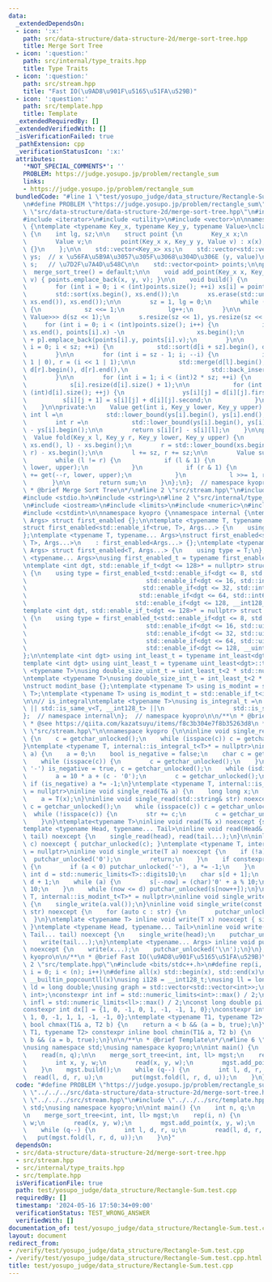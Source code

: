 ```yaml
---
data:
  _extendedDependsOn:
  - icon: ':x:'
    path: src/data-structure/data-structure-2d/merge-sort-tree.hpp
    title: Merge Sort Tree
  - icon: ':question:'
    path: src/internal/type_traits.hpp
    title: Type Traits
  - icon: ':question:'
    path: src/stream.hpp
    title: "Fast IO(\u9AD8\u901F\u5165\u51FA\u529B)"
  - icon: ':question:'
    path: src/template.hpp
    title: Template
  _extendedRequiredBy: []
  _extendedVerifiedWith: []
  _isVerificationFailed: true
  _pathExtension: cpp
  _verificationStatusIcon: ':x:'
  attributes:
    '*NOT_SPECIAL_COMMENTS*': ''
    PROBLEM: https://judge.yosupo.jp/problem/rectangle_sum
    links:
    - https://judge.yosupo.jp/problem/rectangle_sum
  bundledCode: "#line 1 \"test/yosupo_judge/data_structure/Rectangle-Sum.test.cpp\"\
    \n#define PROBLEM \"https://judge.yosupo.jp/problem/rectangle_sum\"\n\n#line 2\
    \ \"src/data-structure/data-structure-2d/merge-sort-tree.hpp\"\n#include <algorithm>\n\
    #include <iterator>\n#include <utility>\n#include <vector>\n\nnamespace kyopro\
    \ {\ntemplate <typename Key_x, typename Key_y, typename Value>\nclass merge_sort_tree\
    \ {\n    int lg, sz;\n\n    struct point {\n        Key_x x;\n        Key_y y;\n\
    \        Value v;\n        point(Key_x x, Key_y y, Value v) : x(x), y(y), v(v)\
    \ {}\n    };\n\n    std::vector<Key_x> xs;\n    std::vector<std::vector<Key_y>>\
    \ ys;  // x \u56FA\u5B9A\u3057\u305F\u3068\u304D\u306E (y, value)\n    std::vector<std::vector<Value>>\
    \ s;   // \u7D2F\u7A4D\u548C\n\n    std::vector<point> points;\n\npublic:\n  \
    \  merge_sort_tree() = default;\n\n    void add_point(Key_x x, Key_y y, Value\
    \ v) { points.emplace_back(x, y, v); }\n\n    void build() {\n        xs.resize(points.size());\n\
    \        for (int i = 0; i < (int)points.size(); ++i) xs[i] = points[i].x;\n\n\
    \        std::sort(xs.begin(), xs.end());\n        xs.erase(std::unique(xs.begin(),\
    \ xs.end()), xs.end());\n\n        sz = 1, lg = 0;\n        while (sz <= (int)xs.size())\
    \ {\n            sz <<= 1;\n            lg++;\n        }\n\n        std::vector<std::vector<std::pair<Key_y,\
    \ Value>>> d(sz << 1);\n        s.resize(sz << 1), ys.resize(sz << 1);\n\n   \
    \     for (int i = 0; i < (int)points.size(); i++) {\n            int p = std::lower_bound(xs.begin(),\
    \ xs.end(), points[i].x) -\n                    xs.begin();\n            d[sz\
    \ + p].emplace_back(points[i].y, points[i].v);\n        }\n\n        for (int\
    \ i = 0; i < sz; ++i) {\n            std::sort(d[i + sz].begin(), d[i + sz].end());\n\
    \        }\n\n        for (int i = sz - 1; i; --i) {\n            int l = (i <<\
    \ 1 | 0), r = (i << 1 | 1);\n\n            std::merge(d[l].begin(), d[l].end(),\
    \ d[r].begin(), d[r].end(),\n                       std::back_inserter(d[i]));\n\
    \        }\n\n        for (int i = 1; i < (int)2 * sz; ++i) {\n            ys[i].resize(d[i].size());\n\
    \            s[i].resize(d[i].size() + 1);\n\n            for (int j = 0; j <\
    \ (int)d[i].size(); ++j) {\n                ys[i][j] = d[i][j].first;\n      \
    \          s[i][j + 1] = s[i][j] + d[i][j].second;\n            }\n        }\n\
    \    }\n\nprivate:\n    Value get(int i, Key_y lower, Key_y upper) {\n       \
    \ int l =\n            std::lower_bound(ys[i].begin(), ys[i].end(), lower) - ys[i].begin();\n\
    \        int r =\n            std::lower_bound(ys[i].begin(), ys[i].end(), upper)\
    \ - ys[i].begin();\n\n        return s[i][r] - s[i][l];\n    }\n\npublic:\n  \
    \  Value fold(Key_x l, Key_y r, Key_y lower, Key_y upper) {\n        l = std::lower_bound(xs.begin(),\
    \ xs.end(), l) - xs.begin();\n        r = std::lower_bound(xs.begin(), xs.end(),\
    \ r) - xs.begin();\n\n        l += sz, r += sz;\n\n        Value sum = 0;\n\n\
    \        while (l != r) {\n            if (l & 1) {\n                sum += get(l++,\
    \ lower, upper);\n            }\n            if (r & 1) {\n                sum\
    \ += get(--r, lower, upper);\n            }\n            l >>= 1, r >>= 1;\n \
    \       }\n\n        return sum;\n    }\n};\n};  // namespace kyopro\n\n/**\n\
    \ * @brief Merge Sort Tree\n*/\n#line 2 \"src/stream.hpp\"\n#include <ctype.h>\n\
    #include <stdio.h>\n#include <string>\n#line 2 \"src/internal/type_traits.hpp\"\
    \n#include <iostream>\n#include <limits>\n#include <numeric>\n#include <typeinfo>\n\
    #include <cstdint>\n\nnamespace kyopro {\nnamespace internal {\ntemplate <typename...\
    \ Args> struct first_enabled {};\n\ntemplate <typename T, typename... Args>\n\
    struct first_enabled<std::enable_if<true, T>, Args...> {\n    using type = T;\n\
    };\ntemplate <typename T, typename... Args>\nstruct first_enabled<std::enable_if<false,\
    \ T>, Args...>\n    : first_enabled<Args...> {};\ntemplate <typename T, typename...\
    \ Args> struct first_enabled<T, Args...> {\n    using type = T;\n};\n\ntemplate\
    \ <typename... Args>\nusing first_enabled_t = typename first_enabled<Args...>::type;\n\
    \ntemplate <int dgt, std::enable_if_t<dgt <= 128>* = nullptr> struct int_least\
    \ {\n    using type = first_enabled_t<std::enable_if<dgt <= 8, std::int8_t>,\n\
    \                                 std::enable_if<dgt <= 16, std::int16_t>,\n \
    \                                std::enable_if<dgt <= 32, std::int32_t>,\n  \
    \                               std::enable_if<dgt <= 64, std::int64_t>,\n   \
    \                              std::enable_if<dgt <= 128, __int128_t>>;\n};\n\n\
    template <int dgt, std::enable_if_t<dgt <= 128>* = nullptr> struct uint_least\
    \ {\n    using type = first_enabled_t<std::enable_if<dgt <= 8, std::uint8_t>,\n\
    \                                 std::enable_if<dgt <= 16, std::uint16_t>,\n\
    \                                 std::enable_if<dgt <= 32, std::uint32_t>,\n\
    \                                 std::enable_if<dgt <= 64, std::uint64_t>,\n\
    \                                 std::enable_if<dgt <= 128, __uint128_t>>;\n\
    };\n\ntemplate <int dgt> using int_least_t = typename int_least<dgt>::type;\n\
    template <int dgt> using uint_least_t = typename uint_least<dgt>::type;\n\ntemplate\
    \ <typename T>\nusing double_size_uint_t = uint_least_t<2 * std::numeric_limits<T>::digits>;\n\
    \ntemplate <typename T>\nusing double_size_int_t = int_least_t<2 * std::numeric_limits<T>::digits>;\n\
    \nstruct modint_base {};\ntemplate <typename T> using is_modint = std::is_base_of<modint_base,\
    \ T>;\ntemplate <typename T> using is_modint_t = std::enable_if_t<is_modint<T>::value>;\n\
    \n\n// is_integral\ntemplate <typename T>\nusing is_integral_t =\n    std::enable_if_t<std::is_integral_v<T>\
    \ || std::is_same_v<T, __int128_t> ||\n                   std::is_same_v<T, __uint128_t>>;\n\
    };  // namespace internal\n};  // namespace kyopro\n\n/**\n * @brief Type Traits\n\
    \ * @see https://qiita.com/kazatsuyu/items/f8c3b304e7f8b35263d8\n */\n#line 6\
    \ \"src/stream.hpp\"\n\nnamespace kyopro {\n\ninline void single_read(char& c)\
    \ {\n    c = getchar_unlocked();\n    while (isspace(c)) c = getchar_unlocked();\n\
    }\ntemplate <typename T, internal::is_integral_t<T>* = nullptr>\ninline void single_read(T&\
    \ a) {\n    a = 0;\n    bool is_negative = false;\n    char c = getchar_unlocked();\n\
    \    while (isspace(c)) {\n        c = getchar_unlocked();\n    }\n    if (c ==\
    \ '-') is_negative = true, c = getchar_unlocked();\n    while (isdigit(c)) {\n\
    \        a = 10 * a + (c - '0');\n        c = getchar_unlocked();\n    }\n   \
    \ if (is_negative) a *= -1;\n}\ntemplate <typename T, internal::is_modint_t<T>*\
    \ = nullptr>\ninline void single_read(T& a) {\n    long long x;\n    single_read(x);\n\
    \    a = T(x);\n}\ninline void single_read(std::string& str) noexcept {\n    char\
    \ c = getchar_unlocked();\n    while (isspace(c)) c = getchar_unlocked();\n  \
    \  while (!isspace(c)) {\n        str += c;\n        c = getchar_unlocked();\n\
    \    }\n}\ntemplate<typename T>\ninline void read(T& x) noexcept {single_read(x);}\n\
    template <typename Head, typename... Tail>\ninline void read(Head& head, Tail&...\
    \ tail) noexcept {\n    single_read(head), read(tail...);\n}\n\ninline void single_write(char\
    \ c) noexcept { putchar_unlocked(c); }\ntemplate <typename T, internal::is_integral_t<T>*\
    \ = nullptr>\ninline void single_write(T a) noexcept {\n    if (!a) {\n      \
    \  putchar_unlocked('0');\n        return;\n    }\n    if constexpr (std::is_signed_v<T>)\
    \ {\n        if (a < 0) putchar_unlocked('-'), a *= -1;\n    }\n    constexpr\
    \ int d = std::numeric_limits<T>::digits10;\n    char s[d + 1];\n    int now =\
    \ d + 1;\n    while (a) {\n        s[--now] = (char)'0' + a % 10;\n        a /=\
    \ 10;\n    }\n    while (now <= d) putchar_unlocked(s[now++]);\n}\ntemplate <typename\
    \ T, internal::is_modint_t<T>* = nullptr>\ninline void single_write(T a) noexcept\
    \ {\n    single_write(a.val());\n}\ninline void single_write(const std::string&\
    \ str) noexcept {\n    for (auto c : str) {\n        putchar_unlocked(c);\n  \
    \  }\n}\ntemplate <typename T> inline void write(T x) noexcept { single_write(x);\
    \ }\ntemplate <typename Head, typename... Tail>\ninline void write(Head head,\
    \ Tail... tail) noexcept {\n    single_write(head);\n    putchar_unlocked(' ');\n\
    \    write(tail...);\n}\ntemplate <typename... Args> inline void put(Args... x)\
    \ noexcept {\n    write(x...);\n    putchar_unlocked('\\n');\n}\n};  // namespace\
    \ kyopro\n\n/**\n * @brief Fast IO(\u9AD8\u901F\u5165\u51FA\u529B)\n */\n#line\
    \ 2 \"src/template.hpp\"\n#include <bits/stdc++.h>\n#define rep(i, n) for (int\
    \ i = 0; i < (n); i++)\n#define all(x) std::begin(x), std::end(x)\n#define popcount(x)\
    \ __builtin_popcountll(x)\nusing i128 = __int128_t;\nusing ll = long long;\nusing\
    \ ld = long double;\nusing graph = std::vector<std::vector<int>>;\nusing P = std::pair<int,\
    \ int>;\nconstexpr int inf = std::numeric_limits<int>::max() / 2;\nconstexpr ll\
    \ infl = std::numeric_limits<ll>::max() / 2;\nconst long double pi = acosl(-1);\n\
    constexpr int dx[] = {1, 0, -1, 0, 1, -1, -1, 1, 0};\nconstexpr int dy[] = {0,\
    \ 1, 0, -1, 1, 1, -1, -1, 0};\ntemplate <typename T1, typename T2> constexpr inline\
    \ bool chmax(T1& a, T2 b) {\n    return a < b && (a = b, true);\n}\ntemplate <typename\
    \ T1, typename T2> constexpr inline bool chmin(T1& a, T2 b) {\n    return a >\
    \ b && (a = b, true);\n}\n\n/**\n * @brief Template\n*/\n#line 6 \"test/yosupo_judge/data_structure/Rectangle-Sum.test.cpp\"\
    \nusing namespace std;\nusing namespace kyopro;\n\nint main() {\n    int n, q;\n\
    \    read(n, q);\n\n    merge_sort_tree<int, int, ll> mgst;\n    rep(i, n) {\n\
    \        int x, y, w;\n        read(x, y, w);\n        mgst.add_point(x, y, w);\n\
    \    }\n    mgst.build();\n    while (q--) {\n        int l, d, r, u;\n      \
    \  read(l, d, r, u);\n        put(mgst.fold(l, r, d, u));\n    }\n}\n"
  code: "#define PROBLEM \"https://judge.yosupo.jp/problem/rectangle_sum\"\n\n#include\
    \ \"../../../src/data-structure/data-structure-2d/merge-sort-tree.hpp\"\n#include\
    \ \"../../../src/stream.hpp\"\n#include \"../../../src/template.hpp\"\nusing namespace\
    \ std;\nusing namespace kyopro;\n\nint main() {\n    int n, q;\n    read(n, q);\n\
    \n    merge_sort_tree<int, int, ll> mgst;\n    rep(i, n) {\n        int x, y,\
    \ w;\n        read(x, y, w);\n        mgst.add_point(x, y, w);\n    }\n    mgst.build();\n\
    \    while (q--) {\n        int l, d, r, u;\n        read(l, d, r, u);\n     \
    \   put(mgst.fold(l, r, d, u));\n    }\n}"
  dependsOn:
  - src/data-structure/data-structure-2d/merge-sort-tree.hpp
  - src/stream.hpp
  - src/internal/type_traits.hpp
  - src/template.hpp
  isVerificationFile: true
  path: test/yosupo_judge/data_structure/Rectangle-Sum.test.cpp
  requiredBy: []
  timestamp: '2024-05-16 17:50:34+09:00'
  verificationStatus: TEST_WRONG_ANSWER
  verifiedWith: []
documentation_of: test/yosupo_judge/data_structure/Rectangle-Sum.test.cpp
layout: document
redirect_from:
- /verify/test/yosupo_judge/data_structure/Rectangle-Sum.test.cpp
- /verify/test/yosupo_judge/data_structure/Rectangle-Sum.test.cpp.html
title: test/yosupo_judge/data_structure/Rectangle-Sum.test.cpp
---
```

